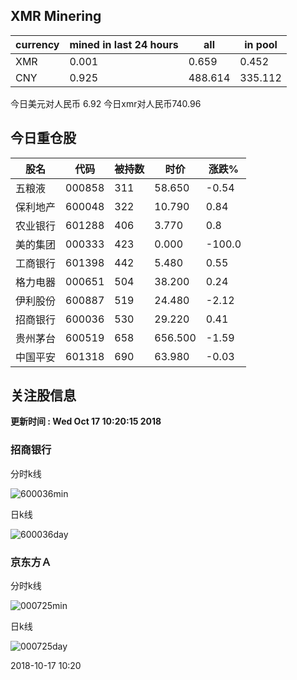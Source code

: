 ## XMR Minering

|currency|mined in last 24 hours|all|in pool|
|---|---|---|---|
|XMR|0.001|0.659|0.452|
|CNY|0.925|488.614|335.112|

今日美元对人民币 6.92	今日xmr对人民币740.96


## 今日重仓股 

|股名|代码|被持数|时价|涨跌%|
|---|---|---|---|---|
|五粮液|000858|311|58.650|-0.54|
|保利地产|600048|322|10.790|0.84|
|农业银行|601288|406|3.770|0.8|
|美的集团|000333|423|0.000|-100.0|
|工商银行|601398|442|5.480|0.55|
|格力电器|000651|504|38.200|0.24|
|伊利股份|600887|519|24.480|-2.12|
|招商银行|600036|530|29.220|0.41|
|贵州茅台|600519|658|656.500|-1.59|
|中国平安|601318|690|63.980|-0.03|

## 关注股信息
**更新时间 : Wed Oct 17 10:20:15 2018**
### 招商银行 
分时k线

![600036min](http://image.sinajs.cn/newchart/min/n/sh600036.gif)

日k线

![600036day](http://image.sinajs.cn/newchart/daily/n/sh600036.gif)

### 京东方Ａ 
分时k线

![000725min](http://image.sinajs.cn/newchart/min/n/sz000725.gif)

日k线

![000725day](http://image.sinajs.cn/newchart/daily/n/sz000725.gif)

2018-10-17 10:20
